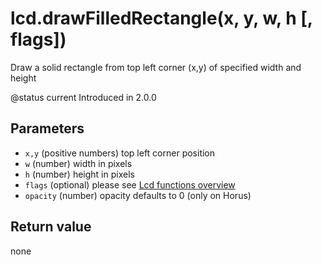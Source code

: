 # lcd.drawFilledRectangle\(x, y, w, h \[, flags\]\)

Draw a solid rectangle from top left corner \(x,y\) of specified width and height

@status current Introduced in 2.0.0

## Parameters

* `x,y` \(positive numbers\) top left corner position
* `w` \(number\) width in pixels
* `h` \(number\) height in pixels
* `flags` \(optional\) please see [Lcd functions overview](https://github.com/EdgeTX/lua-reference-guide/tree/2c4596e02006c8ac7d351fcd785fdfc7a93ce548/part_iii_-_opentx_lua_api_reference/lcd-functions-less-than-greater-than-luadoc-begin-lcd/lcd_functions-overview.html)
* `opacity` \(number\) opacity defaults to 0 \(only on Horus\)

## Return value

none

